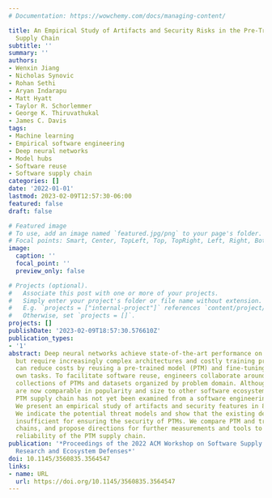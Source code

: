 ```yaml
---
# Documentation: https://wowchemy.com/docs/managing-content/

title: An Empirical Study of Artifacts and Security Risks in the Pre-Trained Model
  Supply Chain
subtitle: ''
summary: ''
authors:
- Wenxin Jiang
- Nicholas Synovic
- Rohan Sethi
- Aryan Indarapu
- Matt Hyatt
- Taylor R. Schorlemmer
- George K. Thiruvathukal
- James C. Davis
tags:
- Machine learning
- Empirical software engineering
- Deep neural networks
- Model hubs
- Software reuse
- Software supply chain
categories: []
date: '2022-01-01'
lastmod: 2023-02-09T12:57:30-06:00
featured: false
draft: false

# Featured image
# To use, add an image named `featured.jpg/png` to your page's folder.
# Focal points: Smart, Center, TopLeft, Top, TopRight, Left, Right, BottomLeft, Bottom, BottomRight.
image:
  caption: ''
  focal_point: ''
  preview_only: false

# Projects (optional).
#   Associate this post with one or more of your projects.
#   Simply enter your project's folder or file name without extension.
#   E.g. `projects = ["internal-project"]` references `content/project/deep-learning/index.md`.
#   Otherwise, set `projects = []`.
projects: []
publishDate: '2023-02-09T18:57:30.576610Z'
publication_types:
- '1'
abstract: Deep neural networks achieve state-of-the-art performance on many tasks,
  but require increasingly complex architectures and costly training procedures. Engineers
  can reduce costs by reusing a pre-trained model (PTM) and fine-tuning it for their
  own tasks. To facilitate software reuse, engineers collaborate around model hubs,
  collections of PTMs and datasets organized by problem domain. Although model hubs
  are now comparable in popularity and size to other software ecosystems, the associated
  PTM supply chain has not yet been examined from a software engineering perspective.
  We present an empirical study of artifacts and security features in 8 model hubs.
  We indicate the potential threat models and show that the existing defenses are
  insufficient for ensuring the security of PTMs. We compare PTM and traditional supply
  chains, and propose directions for further measurements and tools to increase the
  reliability of the PTM supply chain.
publication: '*Proceedings of the 2022 ACM Workshop on Software Supply Chain Offensive
  Research and Ecosystem Defenses*'
doi: 10.1145/3560835.3564547
links:
- name: URL
  url: https://doi.org/10.1145/3560835.3564547
---
```

